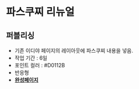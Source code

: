 # 파스쿠찌 리뉴얼
 ## 퍼블리싱
 - 기존 이디야 페이지의 레이아웃에 파스쿠찌 내용을 넣음.
 - 작업 기간 : 6일
 - 포인트 컬러 : #D0112B
 - 반응형
 - [**완성페이지**](https://devwonny.github.io/EdiyaClonePascucci_publishing/)
